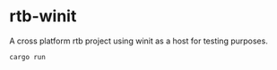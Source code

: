 # rtb-winit
A cross platform rtb project using winit as a host for testing purposes.

```bash
cargo run
```
